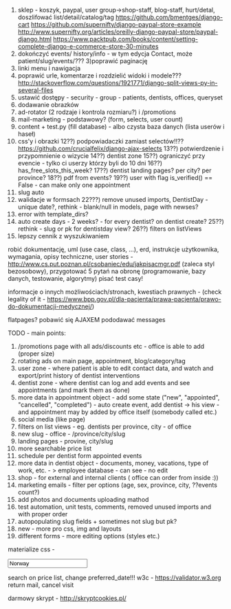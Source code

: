1) sklep - koszyk, paypal, user group->shop-staff, blog-staff, hurt/detal, doszlifować list/detail/catalog/tag https://github.com/bmentges/django-cart
https://github.com/supernifty/django-paypal-store-example
http://www.supernifty.org/articles/oreilly-django-paypal-store/paypal-django.html
https://www.packtpub.com/books/content/setting-complete-django-e-commerce-store-30-minutes
2) dokończyć events/ history/info - w tym edycja Contact, może patient/slug/events/???
3)poprawić paginację
4) linki menu i nawigacja
5) poprawić urle, komentarze i rozdzielić widoki i modele??? http://stackoverflow.com/questions/1921771/django-split-views-py-in-several-files
6) ustawić dostępy - security - group - patients, dentists, offices, queryset
7) dodawanie obrazków
8) ad-rotator (2 rodzaje i kontrola rozmiaru?) i /promotions
9) mail-marketing - podstawowy?  (form, selects, user count)
10) content + test.py (fill database) - albo czysta baza danych (lista userów i haseł)
11) css'y i obrazki
12??) podpowiadaczki zamiast selectów!!?? https://github.com/crucialfelix/django-ajax-selects
13??) potwierdzenie i przypomnienie o wizycie
14??) dentist zone
15??) ograniczyć przy evencie - tylko ci userzy którzy byli do 10 dni
16??) has_free_slots_this_week?
17??) dentist landing pages? per city? per province?
18??) pdf from events?
19??) user with flag is_verified() == False - can make only one appointment
20) slug auto
21) walidacje w formsach
22???) remove unused imports, DentistDay - unique date?, rethink - blank/null in models, page with newses?
23) error with template_dirs?
24) auto create days - 2 weeks? - for every dentist? on dentist create?
25??) rethink - slug or pk for dentistday view?
26??) filters on listViews
27) lepszy cennik z wyszukiwaniem

robić dokumentację, uml (use case, class, ...), erd, instrukcje użytkownika, wymagania, opisy techniczne, user stories - http://www.cs.put.poznan.pl/csobaniec/edu/jakpisacmgr.pdf (zaleca styl bezosobowy), przygotować 5 pytań na obronę (programowanie, bazy danych, testowanie, algorytmy)
pisać test casy!

informacje o innych możliwościach/stronach, kwestiach prawnych - (check legality of it - https://www.bpp.gov.pl/dla-pacjenta/prawa-pacjenta/prawo-do-dokumentacji-medycznej/)



flatpages?
pobawić się AJAXEM
pododawać messages


TODO - main points:

1) /promotions page with all ads/discounts etc - office is able to add (proper size)
2) rotating ads on main page, appointment, blog/category/tag
3) user zone - where patient is able to edit contact data, and watch and export/print history of dentist interventions
4) dentist zone - where dentist can log and add events and see appointments (and mark them as done)
5) more data in appointment object - add some state ("new", "appointed", "cancelled", "completed") - auto create event, add dentist -> his view - and appointment may by added by office itself (somebody called etc.)
6) social media (like page)
7) filters on list views - eg. dentists per province, city - of office
8) new slug - office - /province/city/slug
9) landing pages - provine, city/slug
10) more searchable price list
11) schedule per dentist form appointed events
12) more data in dentist object - documents, money, vacations, type of work, etc. - > employee database - can see - no edit
13) shop - for external and internal clients ( office can order from inside :))
14) marketing emails - filter per options (age, sex, province, city, ??events count?)
15) add photos and documents uploading mathod
16) test automation, unit tests, comments, removed unused imports and with proper order
17) autopopulating slug fields + sometimes not slug but pk?
18) new - more pro css, img and layouts
19) different forms - more editing options (styles etc.)

materialize css - 

<input type="text" name="country" value="Norway" readonly>

search on price list, change preferred_date!!!
w3c - https://validator.w3.org
return mail, cancel visit


darmowy skrypt - http://skryptcookies.pl/